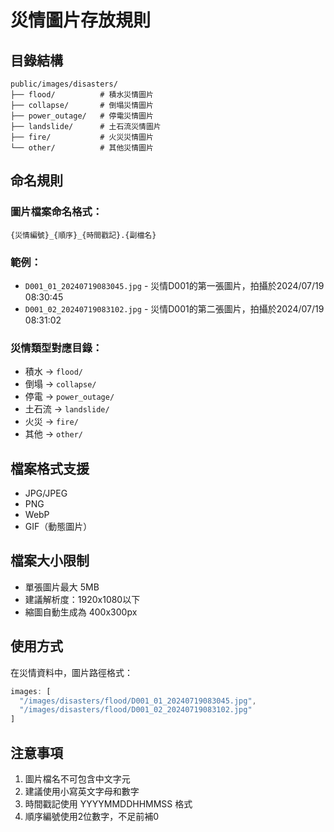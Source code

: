 # 災情圖片存放規則

## 目錄結構
```
public/images/disasters/
├── flood/          # 積水災情圖片
├── collapse/       # 倒塌災情圖片
├── power_outage/   # 停電災情圖片
├── landslide/      # 土石流災情圖片
├── fire/           # 火災災情圖片
└── other/          # 其他災情圖片
```

## 命名規則

### 圖片檔案命名格式：
`{災情編號}_{順序}_{時間戳記}.{副檔名}`

### 範例：
- `D001_01_20240719083045.jpg` - 災情D001的第一張圖片，拍攝於2024/07/19 08:30:45
- `D001_02_20240719083102.jpg` - 災情D001的第二張圖片，拍攝於2024/07/19 08:31:02

### 災情類型對應目錄：
- 積水 → `flood/`
- 倒塌 → `collapse/`
- 停電 → `power_outage/`
- 土石流 → `landslide/`
- 火災 → `fire/`
- 其他 → `other/`

## 檔案格式支援
- JPG/JPEG
- PNG
- WebP
- GIF（動態圖片）

## 檔案大小限制
- 單張圖片最大 5MB
- 建議解析度：1920x1080以下
- 縮圖自動生成為 400x300px

## 使用方式

在災情資料中，圖片路徑格式：
```javascript
images: [
  "/images/disasters/flood/D001_01_20240719083045.jpg",
  "/images/disasters/flood/D001_02_20240719083102.jpg"
]
```

## 注意事項
1. 圖片檔名不可包含中文字元
2. 建議使用小寫英文字母和數字
3. 時間戳記使用 YYYYMMDDHHMMSS 格式
4. 順序編號使用2位數字，不足前補0
